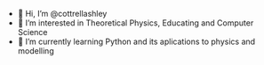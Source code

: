 - 👋 Hi, I’m @cottrellashley
- 👀 I’m interested in Theoretical Physics, Educating and Computer Science
- 🌱 I’m currently learning Python and its aplications to physics and modelling

<!---
cottrellashley/cottrellashley is a ✨ special ✨ repository because its `README.md` (this file) appears on your GitHub profile.
You can click the Preview link to take a look at your changes.
--->
